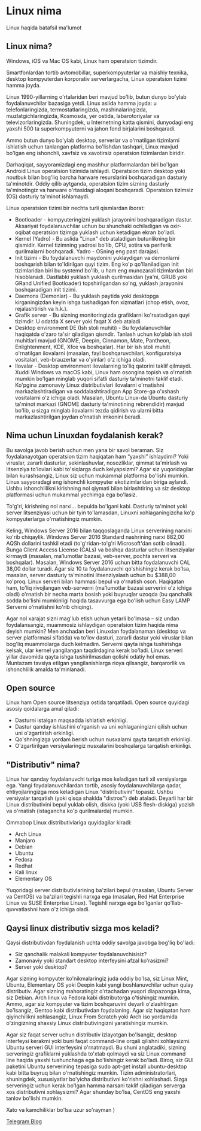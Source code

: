 # Linux nima
 Linux haqida batafsil ma'lumot

## Linux nima?
Windows, iOS va Mac OS kabi, Linux ham operatsion tizimdir.

Smartfonlardan tortib avtomobillar, superkompyuterlar va maishiy texnika, desktop kompyuterdan korporativ serverlargacha, Linux operatsion tizimi hamma joyda.

Linux 1990-yillarning o'rtalaridan beri mavjud bo'lib, butun dunyo bo'ylab foydalanuvchilar bazasiga yetdi. Linux aslida hamma joyda: u telefonlaringizda, termostatlaringizda, mashinalaringizda, muzlatgichlaringizda, Kosmosda, yer ostida, labarotoriyalar va televizorlaringizda. Shuningdek, u Internetning katta qismini, dunyodagi eng yaxshi 500 ta superkompyuterni va jahon fond birjalarini boshqaradi.

Ammo butun dunyo bo'ylab desktop, serverlar va o'rnatilgan tizimlarni ishlatish uchun tanlangan platforma bo'lishdan tashqari, Linux mavjud bo'lgan eng ishonchli, xavfsiz va xavotirsiz operatsion tizimlardan biridir.

Darhaqiqat, sayyoramizdagi eng mashhur platformalardan biri bo'lgan Android Linux operatsion tizimida ishlaydi. Operatsion tizim desktop yoki noutbuk bilan bog'liq barcha harware resurslarini boshqaradigan dasturiy ta'minotdir. Oddiy qilib aytganda, operatsion tizim sizning dasturiy ta'minotingiz va harware o'rtasidagi aloqani boshqaradi. Operatsion tizimsiz (OS) dasturiy ta'minot ishlamaydi.

Linux operatsion tizimi bir nechta turli qismlardan iborat:

* Bootloader -  kompyuteringizni yuklash jarayonini boshqaradigan dastur. Aksariyat foydalanuvchilar uchun bu shunchaki ochiladigan va oxir-oqibat operatsion tizimga yuklash uchun ketadigan ekran bo'ladi.
* Kernel (Yadro) - Bu aslida "Linux" deb ataladigan butunlikning bir qismidir. Kernel tizimning yadrosi bo'lib, CPU, xotira va periferik qurilmalarni boshqaradi. Yadro - OSning eng past darajasi.
* Init tizimi - Bu foydalanuvchi maydonini yuklaydigan va demonlarni boshqarish bilan to'ldirilgan quyi tizim. Eng ko'p qo'llaniladigan init tizimlaridan biri bu systemd bo'lib, u ham eng munozarali tizimlardan biri hisoblanadi. Dastlabki yuklash yuklash qurilmasidan (ya'ni, GRUB yoki GRand Unified Bootloader) topshirilgandan so'ng, yuklash jarayonini boshqaradigan init tizimi.
* Daemons (Demonlar) - Bu yuklash paytida yoki desktopga kirganingizdan keyin ishga tushadigan fon xizmatlari (chop etish, ovoz, rejalashtirish va h.k.).
* Grafik server - Bu sizning monitoringizda grafiklarni ko'rsatadigan quyi tizimdir. U odatda X server yoki faqat X deb ataladi.
* Desktop environment DE (Ish stoli muhiti) - Bu foydalanuvchilar haqiqatda o'zaro ta'sir qiladigan qismdir. Tanlash uchun ko'plab ish stoli muhitlari mavjud (GNOME, Deepin, Cinnamon, Mate, Pantheon, Enlightenment, KDE, Xfce va boshqalar). Har bir ish stoli muhiti o'rnatilgan ilovalarni (masalan, fayl boshqaruvchilari, konfiguratsiya vositalari, veb-brauzerlar va o'yinlar) o'z ichiga oladi.
* Ilovalar - Desktop environment ilovalarning to'liq qatorini taklif qilmaydi. Xuddi Windows va macOS kabi, Linux ham osongina topish va o'rnatish mumkin bo'lgan minglab yuqori sifatli dasturiy ta'minotni taklif etadi. Ko'pgina zamonaviy Linux distributivlari ilovalarni o'rnatishni markazlashtiradigan va soddalashtiradigan App Store-ga o'xshash vositalarni o'z ichiga oladi. Masalan, Ubuntu Linux-da Ubuntu dasturiy ta'minot markazi (GNOME dasturiy ta'minotining rebrendidir) mavjud bo'lib, u sizga minglab ilovalarni tezda qidirish va ularni bitta markazlashtirilgan joydan o'rnatish imkonini beradi.

## Nima uchun Linuxdan foydalanish kerak?

Bu savolga javob berish uchun men yana bir savol beraman. Siz foydalanayotgan operatsion tizim haqiqatan ham “yaxshi” ishlaydimi? Yoki viruslar, zararli dasturlar, sekinlashuvlar, nosozliklar, qimmat ta'mirlash va litsenziya to'lovlari kabi to'siqlarga duch kelyapsizmi? Agar siz yuqoridagilar bilan kurashsangiz, Linux siz uchun mukammal platforma bo'lishi mumkin. Linux sayyoradagi eng ishonchli kompyuter ekotizimlaridan biriga aylandi. Ushbu ishonchlilikni kirishning nol qiymati bilan birlashtiring va siz desktop platformasi uchun mukammal yechimga ega bo'lasiz.

To'g'ri, kirishning nol narxi... bepulda bo'lgani kabi. Dasturiy ta'minot yoki server litsenziyasi uchun bir tyin to'lamasdan, Linuxni xohlaganingizcha ko'p kompyuterlarga o'rnatishingiz mumkin.


Keling, Windows Server 2016 bilan taqqoslaganda Linux serverining narxini ko'rib chiqaylik. Windows Server 2016 Standard nashrining narxi 882,00 AQSh dollarini tashkil etadi (to'g'ridan-to'g'ri Microsoft'dan sotib olinadi). Bunga Client Access License (CALs) va boshqa dasturlar uchun litsenziyalar kirmaydi (masalan, maʼlumotlar bazasi, veb-server, pochta serveri va boshqalar). Masalan, Windows Server 2016 uchun bitta foydalanuvchi CAL 38,00 dollar turadi. Agar siz 10 ta foydalanuvchi qo'shishingiz kerak bo'lsa, masalan, server dasturiy ta'minotini litsenziyalash uchun bu $388,00 ko'proq. Linux serveri bilan hammasi bepul va oʻrnatish oson. Haqiqatan ham, to'liq rivojlangan veb-serverni (ma'lumotlar bazasi serverini o'z ichiga oladi) o'rnatish bir necha marta bosish yoki buyruqlar uzoqda (bu qanchalik sodda bo'lishi mumkinligi haqida tasavvurga ega bo'lish uchun Easy LAMP Serverni o'rnatishni ko'rib chiqing).

Agar nol xarajat sizni mag'lub etish uchun yetarli bo'lmasa – siz undan foydalansangiz, muammosiz ishlaydigan operatsion tizim haqida nima deyish mumkin? Men anchadan beri Linuxdan foydalanaman (desktop va server platformasi sifatida) va to'lov dasturi, zararli dastur yoki viruslar bilan bog'liq muammolarga duch kelmadim. Serverni qayta ishga tushirishga kelsak, ular kernel yangilangan taqdirdagina kerak bo'ladi. Linux serveri yillar davomida qayta ishga tushirilmasdan qolishi odatiy hol emas. Muntazam tavsiya etilgan yangilanishlarga rioya qilsangiz, barqarorlik va ishonchlilik amalda ta'minlanadi.

## Open source

Linux ham Open source litsenziya ostida tarqatiladi. Open source quyidagi asosiy qoidalarga amal qiladi:

* Dasturni istalgan maqsadda ishlatish erkinligi.
* Dastur qanday ishlashini o'rganish va uni xohlaganingizni qilish uchun uni o'zgartirish erkinligi.
* Qo'shningizga yordam berish uchun nusxalarni qayta tarqatish erkinligi.
* O'zgartirilgan versiyalaringiz nusxalarini boshqalarga tarqatish erkinligi.

## "Distributiv" nima?

Linux har qanday foydalanuvchi turiga mos keladigan turli xil versiyalarga ega. Yangi foydalanuvchilardan tortib, asosiy foydalanuvchilarga qadar, ehtiyojlaringizga mos keladigan Linux “distributivini” topasiz. Ushbu versiyalar tarqatish (yoki qisqa shaklda "distros") deb ataladi. Deyarli har bir Linux distributivini bepul yuklab olish, diskka (yoki USB flesh-diskiga) yozish va o'rnatish (istagancha ko'p qurilmalarda) mumkin.

Ommabop Linux distributivlariga quyidagilar kiradi:

* Arch Linux
* Manjaro
* Debian
* Ubuntu
* Fedora
* Redhat
* Kali linux
* Elementary OS

Yuqoridagi server distributivlarining ba'zilari bepul (masalan, Ubuntu Server va CentOS) va ba'zilari tegishli narxga ega (masalan, Red Hat Enterprise Linux va SUSE Enterprise Linux). Tegishli narxga ega bo'lganlar qo'llab-quvvatlashni ham o'z ichiga oladi.

## Qaysi linux distributiv sizga mos keladi?

Qaysi distributivdan foydalanish uchta oddiy savolga javobga bog'liq bo'ladi:

* Siz qanchalik malakali kompyuter foydalanuvchisisiz?
* Zamonaviy yoki standart desktop interfeysini afzal ko'rasizmi?
* Server yoki desktop?

Agar sizning kompyuter ko'nikmalaringiz juda oddiy bo'lsa, siz Linux Mint, Ubuntu, Elementary OS yoki Deepin kabi yangi boshlanuvchilar uchun qulay distributiv. Agar sizning mahoratingiz o'rtachadan yuqori diapazonga kirsa, siz Debian. Arch linux va Fedora kabi distributorga o'tishingiz mumkin. Ammo, agar siz kompyuter va tizim boshqaruvini deyarli o'zlashtirgan bo'lsangiz, Gentoo kabi distributivdan foydalaning. Agar siz haqiqatan ham qiyinchilikni xohlasangiz, Linux From Scratch  yoki Arch iso yordamida o'zingizning shaxsiy Linux distributivingizni yaratishingiz mumkin.

Agar siz faqat server uchun distributiv izlayotgan bo'lsangiz, desktop interfeysi kerakmi yoki buni faqat command-line orqali qilishni xohlaysizmi. Ubuntu serveri GUI interfeysini o'rnatmaydi. Bu shuni anglatadiki, sizning serveringiz grafiklarni yuklashda to'xtab qolmaydi va siz Linux command line haqida yaxshi tushunchaga ega bo'lishingiz kerak bo'ladi. Biroq, siz GUI paketini Ubuntu serverining tepasiga sudo apt-get install ubuntu-desktop kabi bitta buyruq bilan o'rnatishingiz mumkin. Tizim administratorlari, shuningdek, xususiyatlar bo'yicha distributivni ko'rishni xohlashadi. Sizga serveringiz uchun kerak bo'lgan hamma narsani taklif qiladigan serverga xos distributivni xohlaysizmi? Agar shunday bo'lsa, CentOS eng yaxshi tanlov bo'lishi mumkin.

Xato va kamchiliklar bo'lsa uzur so'rayman )

[Telegram Blog](https://t.me/Otabek_Ismoilov)